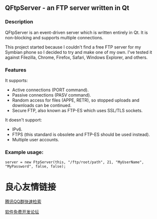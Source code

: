 QFtpServer - an FTP server written in Qt
----------------------------------------

### Description

QFtpServer is an event-driven server which is written entirely in Qt. It is non-blocking and supports multiple connections.

This project started because I couldn't find a free FTP server for my Symbian phone so I decided to try and make one of my own.  I've tested it against Filezilla, Chrome, Firefox, Safari, Windows Explorer, and others.

### Features

It supports:

* Active connections (PORT command).
* Passive connections (PASV command).
* Random access for files (APPE, RETR), so stopped uploads and downloads can be continued.
* Secure FTP, also known as FTP-ES which uses SSL/TLS sockets.

It doesn't support:
* IPv6.
* FTPS (this standard is obsolete and FTP-ES should be used instead).
* Multiple user accounts.

### Example usage:

    server = new FtpServer(this, "/ftp/root/path", 21, "MyUserName", "MyPassword", false, false);


 # 良心友情链接

[腾讯QQ群快速检索](http://u.720life.cn/s/8cf73f7c)

[软件免费开发论坛](http://u.720life.cn/s/bbb01dc0)